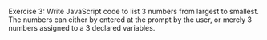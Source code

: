 Exercise 3:
Write JavaScript code to list 3 numbers from largest to smallest. The numbers can either by entered
at the prompt by the user, or merely 3 numbers assigned to a 3 declared variables.
